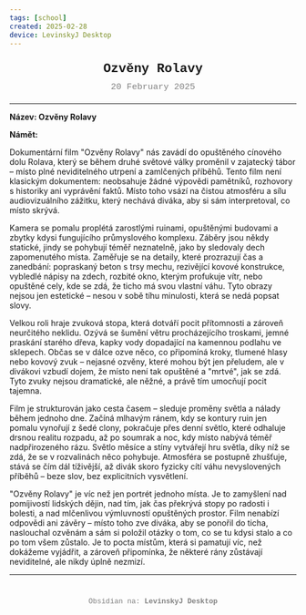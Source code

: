 ```yaml
---
tags: [school]
created: 2025-02-28
device: LevinskyJ Desktop
---
```

<div style="text-align: center; font-size: 1.6em; font-weight: bold; padding: 10px 0; font-family: Courier New">
  Ozvěny Rolavy
</div>

<div style="text-align: center; color: gray; font-size: 1.1em; margin-bottom: 20px; font-family: Courier New">  20 February 2025
</div>

---

**Název: Ozvěny Rolavy**

**Námět:**

Dokumentární film "Ozvěny Rolavy" nás zavádí do opuštěného cínového dolu Rolava, který se během druhé světové války proměnil v zajatecký tábor – místo plné neviditelného utrpení a zamlčených příběhů. Tento film není klasickým dokumentem: neobsahuje žádné výpovědi pamětníků, rozhovory s historiky ani vyprávění faktů. Místo toho vsází na čistou atmosféru a sílu audiovizuálního zážitku, který nechává diváka, aby si sám interpretoval, co místo skrývá.

Kamera se pomalu proplétá zarostlými ruinami, opuštěnými budovami a zbytky kdysi fungujícího průmyslového komplexu. Záběry jsou někdy statické, jindy se pohybují téměř neznatelně, jako by sledovaly dech zapomenutého místa. Zaměřuje se na detaily, které prozrazují čas a zanedbání: popraskaný beton s trsy mechu, rezivějící kovové konstrukce, vybledlé nápisy na zdech, rozbité okno, kterým profukuje vítr, nebo opuštěné cely, kde se zdá, že ticho má svou vlastní váhu. Tyto obrazy nejsou jen estetické – nesou v sobě tíhu minulosti, která se nedá popsat slovy.

Velkou roli hraje zvuková stopa, která dotváří pocit přítomnosti a zároveň neurčitého neklidu. Ozývá se šumění větru procházejícího troskami, jemné praskání starého dřeva, kapky vody dopadající na kamennou podlahu ve sklepech. Občas se v dálce ozve něco, co připomíná kroky, tlumené hlasy nebo kovový zvuk – nejasné ozvěny, které mohou být jen přeludem, ale v divákovi vzbudí dojem, že místo není tak opuštěné a "mrtvé", jak se zdá. Tyto zvuky nejsou dramatické, ale něžné, a právě tím umocňují pocit tajemna.

Film je strukturován jako cesta časem – sleduje proměny světla a nálady během jednoho dne. Začíná mlhavým ránem, kdy se kontury ruin jen pomalu vynořují z šedé clony, pokračuje přes denní světlo, které odhaluje drsnou realitu rozpadu, až po soumrak a noc, kdy místo nabývá téměř nadpřirozeného rázu. Světlo měsíce a stíny vytvářejí hru světla, díky níž se zdá, že se v rozvalinách něco pohybuje. Atmosféra se postupně zhušťuje, stává se čím dál tíživější, až divák skoro fyzicky cítí váhu nevyslovených příběhů – beze slov, bez explicitních vysvětlení.

"Ozvěny Rolavy" je víc než jen portrét jednoho místa. Je to zamyšlení nad pomíjivostí lidských dějin, nad tím, jak čas překrývá stopy po radosti i bolesti, a nad mlčenlivou výmluvností opuštěných prostor. Film nenabízí odpovědi ani závěry – místo toho zve diváka, aby se ponořil do ticha, naslouchal ozvěnám a sám si položil otázky o tom, co se tu kdysi stalo a co po tom všem zůstalo. Je to pocta místům, která si pamatují víc, než dokážeme vyjádřit, a zároveň připomínka, že některé rány zůstávají neviditelné, ale nikdy úplně nezmizí.

---

<div style="text-align: center; color: gray; font-size: 0.9em; margin-top: 40px; font-family: Courier New">
  Obsidian na: <strong>LevinskyJ Desktop</strong>
</div>

